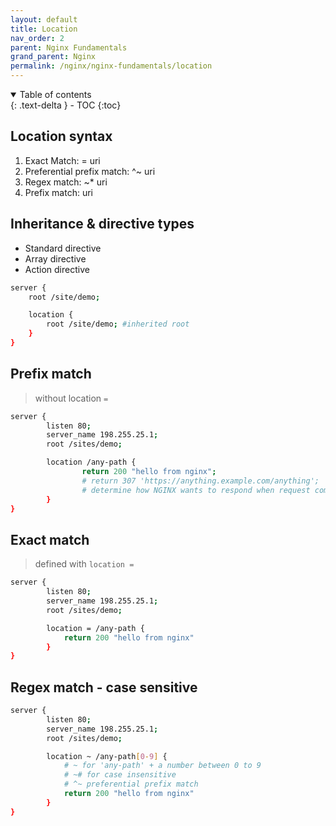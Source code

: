 ```yaml
---
layout: default    
title: Location
nav_order: 2
parent: Nginx Fundamentals
grand_parent: Nginx
permalink: /nginx/nginx-fundamentals/location
---
```

<details open markdown="block">
  <summary>
    Table of contents
  </summary>
  {: .text-delta }
- TOC
{:toc}
</details>

## Location syntax 
1. Exact Match: = uri 
2. Preferential prefix match: ^~ uri 
3. Regex match: ~* uri
4. Prefix match: uri

## Inheritance & directive types 
* Standard directive 
* Array directive 
* Action directive 
  
```bash
server {
    root /site/demo;

    location {
        root /site/demo; #inherited root 
    }
}
```

## Prefix match 
> without location `=`

```bash
server {
        listen 80;
        server_name 198.255.25.1;
        root /sites/demo; 

        location /any-path {
                return 200 "hello from nginx";
                # return 307 'https://anything.example.com/anything';
                # determine how NGINX wants to respond when request coming to specific path.
        }  
}  
```

## Exact match 
> defined with `location =`

```bash
server {
        listen 80;
        server_name 198.255.25.1;
        root /sites/demo; 

        location = /any-path {
            return 200 "hello from nginx" 
        } 
}
```
        
## Regex match - case sensitive

```bash
server {
        listen 80;
        server_name 198.255.25.1;
        root /sites/demo; 

        location ~ /any-path[0-9] {
            # ~ for 'any-path' + a number between 0 to 9
            # ~# for case insensitive
            # ^~ preferential prefix match 
            return 200 "hello from nginx" 
        } 
}
```